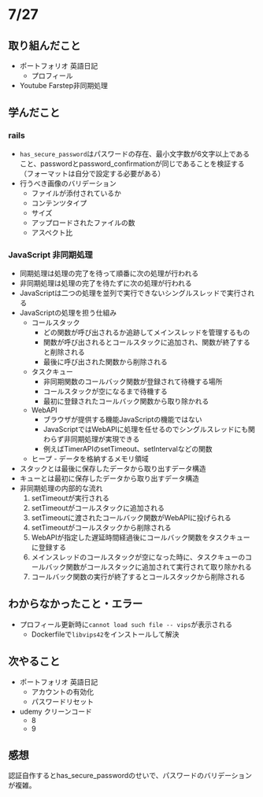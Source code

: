 # 7/27

## 取り組んだこと
- ポートフォリオ 英語日記
  - プロフィール
- Youtube Farstep非同期処理

## 学んだこと
### rails
- `has_secure_password`はパスワードの存在、最小文字数が6文字以上であること、passwordとpassword_confirmationが同じであることを検証する（フォーマットは自分で設定する必要がある）
- 行うべき画像のバリデーション
  - ファイルが添付されているか
  - コンテンツタイプ
  - サイズ
  - アップロードされたファイルの数
  - アスペクト比

### JavaScript 非同期処理
- 同期処理は処理の完了を待って順番に次の処理が行われる
- 非同期処理は処理の完了を待たずに次の処理が行われる
- JavaScriptは二つの処理を並列で実行できないシングルスレッドで実行される
- JavaScriptの処理を担う仕組み
  - コールスタック
    - どの関数が呼び出されるか追跡してメインスレッドを管理するもの
    - 関数が呼び出されるとコールスタックに追加され、関数が終了すると削除される
    - 最後に呼び出された関数から削除される
  - タスクキュー
    - 非同期関数のコールバック関数が登録されて待機する場所
    - コールスタックが空になるまで待機する
    - 最初に登録されたコールバック関数から取り除かれる
  - WebAPI
    - ブラウザが提供する機能JavaScriptの機能ではない
    - JavaScriptではWebAPIに処理を任せるのでシングルスレッドにも関わらず非同期処理が実現できる
    - 例えばTimerAPIのsetTimeout、setIntervalなどの関数
  - ヒープ - データを格納するメモリ領域
- スタックとは最後に保存したデータから取り出すデータ構造
- キューとは最初に保存したデータから取り出すデータ構造
- 非同期処理の内部的な流れ
  1. setTimeoutが実行される
  2. setTimeoutがコールスタックに追加される
  3. setTimeoutに渡されたコールバック関数がWebAPIに投げられる
  4. setTimeoutがコールスタックから削除される
  5. WebAPIが指定した遅延時間経過後にコールバック関数をタスクキューに登録する
  6. メインスレッドのコールスタックが空になった時に、タスクキューのコールバック関数がコールスタックに追加されて実行されて取り除かれる
  7. コールバック関数の実行が終了するとコールスタックから削除される

## わからなかったこと・エラー
- プロフィール更新時に`cannot load such file -- vips`が表示される
  - Dockerfileで`libvips42`をインストールして解決

## 次やること
- ポートフォリオ 英語日記
  - アカウントの有効化
  - パスワードリセット
- udemy クリーンコード
  - 8
  - 9

## 感想
認証自作するとhas_secure_passwordのせいで、パスワードのバリデーションが複雑。